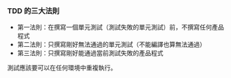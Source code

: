 ### TDD 的三大法則

- 第一法則：在撰寫一個單元測試（測試失敗的單元測試）前，不撰寫任何產品程式
- 第二法則：只撰寫剛好無法通過的單元測試（不能編譯也算無法通過）
- 第三法則：只撰寫剛好能通過當前測試失敗的產品程式

測試應該要可以在任何環境中重複執行。
